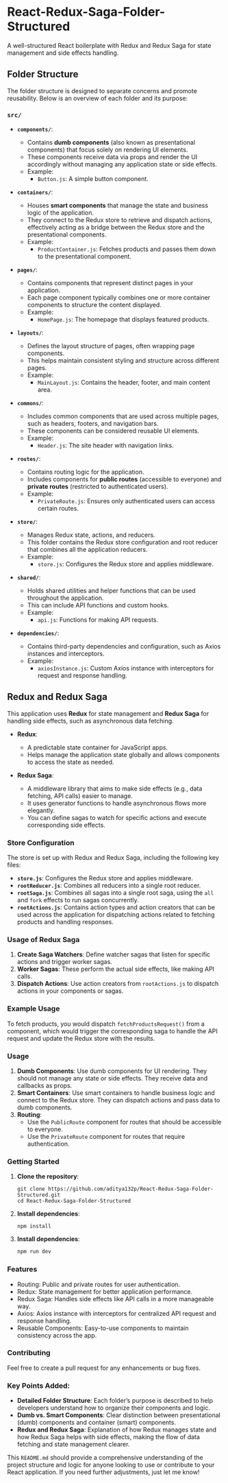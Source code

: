 
# React-Redux-Saga-Folder-Structured
A well-structured React boilerplate with Redux and Redux Saga for state management and side effects handling.


## Folder Structure

The folder structure is designed to separate concerns and promote reusability. Below is an overview of each folder and its purpose:


### `src/`

- **`components/`**: 
  - Contains **dumb components** (also known as presentational components) that focus solely on rendering UI elements.
  - These components receive data via props and render the UI accordingly without managing any application state or side effects.
  - Example: 
    - `Button.js`: A simple button component.
  
- **`containers/`**: 
  - Houses **smart components** that manage the state and business logic of the application.
  - They connect to the Redux store to retrieve and dispatch actions, effectively acting as a bridge between the Redux store and the presentational components.
  - Example:
    - `ProductContainer.js`: Fetches products and passes them down to the presentational component.

- **`pages/`**: 
  - Contains components that represent distinct pages in your application.
  - Each page component typically combines one or more container components to structure the content displayed.
  - Example:
    - `HomePage.js`: The homepage that displays featured products.

- **`layouts/`**: 
  - Defines the layout structure of pages, often wrapping page components.
  - This helps maintain consistent styling and structure across different pages.
  - Example:
    - `MainLayout.js`: Contains the header, footer, and main content area.

- **`commons/`**: 
  - Includes common components that are used across multiple pages, such as headers, footers, and navigation bars.
  - These components can be considered reusable UI elements.
  - Example:
    - `Header.js`: The site header with navigation links.

- **`routes/`**: 
  - Contains routing logic for the application.
  - Includes components for **public routes** (accessible to everyone) and **private routes** (restricted to authenticated users).
  - Example:
    - `PrivateRoute.js`: Ensures only authenticated users can access certain routes.

- **`store/`**: 
  - Manages Redux state, actions, and reducers.
  - This folder contains the Redux store configuration and root reducer that combines all the application reducers.
  - Example:
    - `store.js`: Configures the Redux store and applies middleware.

- **`shared/`**: 
  - Holds shared utilities and helper functions that can be used throughout the application.
  - This can include API functions and custom hooks.
  - Example:
    - `api.js`: Functions for making API requests.

- **`dependencies/`**: 
  - Contains third-party dependencies and configuration, such as Axios instances and interceptors.
  - Example:
    - `axiosInstance.js`: Custom Axios instance with interceptors for request and response handling.


## Redux and Redux Saga

This application uses **Redux** for state management and **Redux Saga** for handling side effects, such as asynchronous data fetching.

- **Redux**: 
  - A predictable state container for JavaScript apps.
  - Helps manage the application state globally and allows components to access the state as needed.

- **Redux Saga**: 
  - A middleware library that aims to make side effects (e.g., data fetching, API calls) easier to manage.
  - It uses generator functions to handle asynchronous flows more elegantly.
  - You can define sagas to watch for specific actions and execute corresponding side effects.

    
### Store Configuration

The store is set up with Redux and Redux Saga, including the following key files:

- **`store.js`**: Configures the Redux store and applies middleware.
- **`rootReducer.js`**: Combines all reducers into a single root reducer.
- **`rootSaga.js`**: Combines all sagas into a single root saga, using the `all` and `fork` effects to run sagas concurrently.
- **`rootActions.js`**: Contains action types and action creators that can be used across the application for dispatching actions related to fetching products and handling responses.


### Usage of Redux Saga

1. **Create Saga Watchers**: Define watcher sagas that listen for specific actions and trigger worker sagas.
2. **Worker Sagas**: These perform the actual side effects, like making API calls.
3. **Dispatch Actions**: Use action creators from `rootActions.js` to dispatch actions in your components or sagas.


### Example Usage

To fetch products, you would dispatch `fetchProductsRequest()` from a component, which would trigger the corresponding saga to handle the API request and update the Redux store with the results.


### Usage

1. **Dumb Components**: Use dumb components for UI rendering. They should not manage any state or side effects. They receive data and callbacks as props.
2. **Smart Containers**: Use smart containers to handle business logic and connect to the Redux store. They can dispatch actions and pass data to dumb components.
3. **Routing**: 
   - Use the `PublicRoute` component for routes that should be accessible to everyone.
   - Use the `PrivateRoute` component for routes that require authentication.


### Getting Started

1. **Clone the repository**:
   ```shell
   git clone https://github.com/aditya132p/React-Redux-Saga-Folder-Structured.git
   cd React-Redux-Saga-Folder-Structured

   ```

2. **Install dependencies**:
   ```shell
   npm install
   ```

2. **Install dependencies**:
   ```bash
   npm run dev
   ```


### Features
- Routing: Public and private routes for user authentication.
- Redux: State management for better application performance.
- Redux Saga: Handles side effects like API calls in a more manageable way.
- Axios: Axios instance with interceptors for centralized API request and response handling.
- Reusable Components: Easy-to-use components to maintain consistency across the app.

### Contributing
Feel free to create a pull request for any enhancements or bug fixes.


### Key Points Added:

- **Detailed Folder Structure**: Each folder’s purpose is described to help developers understand how to organize their components and logic.
- **Dumb vs. Smart Components**: Clear distinction between presentational (dumb) components and container (smart) components.
- **Redux and Redux Saga**: Explanation of how Redux manages state and how Redux Saga helps with side effects, making the flow of data fetching and state management clearer.

This `README.md` should provide a comprehensive understanding of the project structure and logic for anyone looking to use or contribute to your React application. If you need further adjustments, just let me know!
